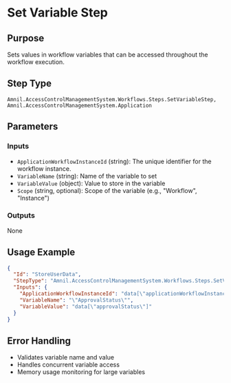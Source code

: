 # Set Variable Step

## Purpose
Sets values in workflow variables that can be accessed throughout the workflow execution.

## Step Type
```
Amnil.AccessControlManagementSystem.Workflows.Steps.SetVariableStep, Amnil.AccessControlManagementSystem.Application
```

## Parameters

### Inputs
- `ApplicationWorkflowInstanceId` (string): The unique identifier for the workflow instance.
- `VariableName` (string): Name of the variable to set
- `VariableValue` (object): Value to store in the variable
- `Scope` (string, optional): Scope of the variable (e.g., "Workflow", "Instance")

### Outputs
None

## Usage Example

```json
{
  "Id": "StoreUserData",
  "StepType": "Amnil.AccessControlManagementSystem.Workflows.Steps.SetVariableStep, Amnil.AccessControlManagementSystem.Application",
  "Inputs": {
    "ApplicationWorkflowInstanceId": "data[\"applicationWorkflowInstanceId\"]",
    "VariableName": "\"ApprovalStatus\"",
    "VariableValue": "data[\"approvalStatus\"]"
  }
}
```

## Error Handling
- Validates variable name and value
- Handles concurrent variable access
- Memory usage monitoring for large variables

